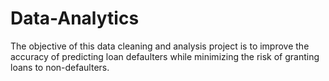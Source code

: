 # Data-Analytics
The objective of this data cleaning and analysis project is to improve the accuracy of predicting loan defaulters while  minimizing the risk of granting loans to non-defaulters.
